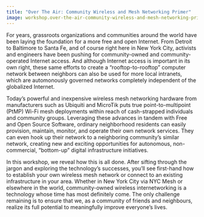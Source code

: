 ```yaml
---
title: "Over The Air: Community Wireless and Mesh Networking Primer"
image: workshop.over-the-air-community-wireless-and-mesh-networking-primer.square.png
---
```


For years, grassroots organizations and communities around the world have been laying the foundation for a more free and open Internet. From Detroit to Baltimore to Santa Fe, and of course right here in New York City, activists and engineers have been pushing for community-owned and community-operated Internet access. And although Internet access is important in its own right, these same efforts to create a &ldquo;rooftop-to-rooftop&rdquo; computer network between neighbors can also be used for more local intranets, which are automonously governed networks completely independent of the globalized Internet.

Today&rsquo;s powerful and inexpensive wireless mesh networking hardware from manufacturers such as Ubiquiti and MicroTik puts true point-to-multipoint (PtMP) Wi-Fi mesh deployments within reach of cash-strapped individuals and community groups. Leveraging these advances in tandem with Free and Open Source Software, ordinary neighborhood residents can easily provision, maintain, monitor, and operate their own network services. They can even hook up their network to a neighboring community&rsquo;s similar network, creating new and exciting opportunities for autonomous, non-commercial, &ldquo;bottom-up&rdquo; digital infrastructure initiatives.

In this workshop, we reveal how this is all done. After sifting through the jargon and exploring the technology&rsquo;s successes, you&rsquo;ll see first-hand how to establish your own wireless mesh network or connect to an existing infrastructure in your area. Whether in New York City via NYC Mesh or elsewhere in the world, community-owned wireless internetworking is a technology whose time has most definitely come. The only challenge remaining is to ensure that we, as a community of friends and neighbours, realize its full potential to meaningfully improve everyone&rsquo;s lives.
